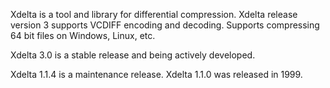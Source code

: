 Xdelta is a tool and library for differential compression. Xdelta release version 3 supports VCDIFF encoding and decoding. Supports compressing 64 bit files on Windows, Linux, etc.

Xdelta 3.0 is a stable release and being actively developed.

Xdelta 1.1.4 is a maintenance release. Xdelta 1.1.0 was released in 1999.